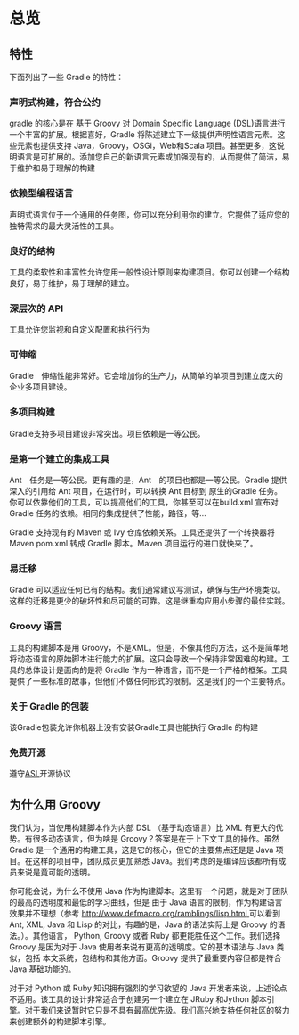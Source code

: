 # 总览

## 特性

下面列出了一些 Gradle 的特性：

### 声明式构建，符合公约

gradle 的核心是在 基于 Groovy 对 Domain Specific Language (DSL)语言进行一个丰富的扩展。根据喜好，Gradle 将陈述建立下一级提供声明性语言元素。这些元素也提供支持 Java，Groovy，OSGi，Web和Scala 项目。甚至更多，这说明语言是可扩展的。添加您自己的新语言元素或加强现有的，从而提供了简洁，易于维护和易于理解的构建
 
### 依赖型编程语言

声明式语言位于一个通用的任务图，你可以充分利用你的建立。它提供了适应您的独特需求的最大灵活性的工具。

### 良好的结构

工具的柔软性和丰富性允许您用一般性设计原则来构建项目。你可以创建一个结构良好，易于维护，易于理解的建立。
 
### 深层次的 API

工具允许您监视和自定义配置和执行行为

### 可伸缩

Gradle　伸缩性能非常好。它会增加你的生产力，从简单的单项目到建立庞大的企业多项目建设。　

### 多项目构建

Gradle支持多项目建设非常突出。项目依赖是一等公民。

### 是第一个建立的集成工具

Ant　任务是一等公民。更有趣的是，Ant　的项目也都是一等公民。Gradle 提供深入的引用给 Ant 项目，在运行时，可以转换 Ant 目标到 原生的Gradle 任务。你可以依靠他们的工具，可以提高他们的工具，你甚至可以在build.xml 宣布对 Gradle 任务的依赖。相同的集成提供了性能，路径，等…

Gradle 支持现有的 Maven 或 Ivy 仓库依赖关系。工具还提供了一个转换器将 Maven pom.xml 转成 Gradle 脚本。Maven 项目运行的进口就快来了。

### 易迁移

Gradle 可以适应任何已有的结构。我们通常建议写测试，确保与生产环境类似。这样的迁移是更少的破坏性和尽可能的可靠。这是继重构应用小步骤的最佳实践。

### Groovy 语言

工具的构建脚本是用 Groovy，不是XML。但是，不像其他的方法，这不是简单地将动态语言的原始脚本进行能力的扩展。这只会导致一个保持非常困难的构建。工具的总体设计是面向的是将 Gradle 作为一种语言，而不是一个严格的框架。工具提供了一些标准的故事，但他们不做任何形式的限制。这是我们的一个主要特点。

### 关于 Gradle 的包装

该Gradle包装允许你机器上没有安装Gradle工具也能执行 Gradle 的构建

### 免费开源

遵守[ASL](http://www.gradle.org/license)开源协议
 
## 为什么用 Groovy

我们认为，当使用构建脚本作为内部 DSL （基于动态语言）比 XML 有更大的优势。有很多动态语言，但为啥是 Groovy？答案是在于上下文工具的操作。虽然 Gradle 是一个通用的构建工具，这是它的核心，但它的主要焦点还是是 Java 项目。在这样的项目中，团队成员更加熟悉 Java。我们考虑的是编译应该都所有成员来说是竟可能的透明。

你可能会说，为什么不使用 Java 作为构建脚本。这里有一个问题，就是对于团队的最高的透明度和最低的学习曲线，但是 由于 Java 语言的限制，作为构建语言效果并不理想（参考 [http://www.defmacro.org/ramblings/lisp.html ](http://www.defmacro.org/ramblings/lisp.html )可以看到 Ant, XML, Java 和 Lisp 的对比，有趣的是，Java 的语法实际上是 Groovy 的语法。）。其他语言， Python, Groovy 或者 Ruby 都更能胜任这个工作。我们选择 Groovy 是因为对于 Java 使用者来说有更高的透明度。它的基本语法与 Java 类似，包括 本文系统，包结构和其他方面。Groovy 提供了最重要内容但都是符合 Java 基础功能的。

对于对 Python 或 Ruby 知识拥有强烈的学习欲望的 Java 开发者来说，上述论点不适用。该工具的设计非常适合于创建另一个建立在 JRuby 和Jython 脚本引擎。对于我们来说暂时它只是不具有最高优先级。我们高兴地支持任何社区的努力来创建额外的构建脚本引擎。